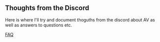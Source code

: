 ## Thoughts from the Discord

Here is where I'll try and document thoguths from the discord about AV as well as answers to questions etc.

[FAQ](./FAQ.md_)
